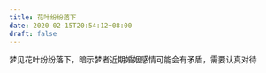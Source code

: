 ```yaml
---
title: 花叶纷纷落下
date: 2020-02-15T20:54:12+08:00
draft: false
---
```


梦见花叶纷纷落下，暗示梦者近期婚姻感情可能会有矛盾，需要认真对待